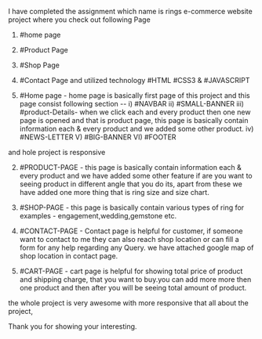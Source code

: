 I have completed the assignment which name is rings e-commerce website project where you check out following Page
1. #home page
2. #Product Page
3. #Shop Page
4. #Contact Page
and utilized technology #HTML #CSS3 & #JAVASCRIPT

1. #Home page - home page is basically first page of this project and this page consist following section --
i) #NAVBAR
ii) #SMALL-BANNER
iii) #product-Details- when we click each and every product then one new page is opened and that is product page, this page is basically 
                        contain information each & every product and we added some other product.
iv) #NEWS-LETTER
V) #BIG-BANNER
VI) #FOOTER

and hole project is responsive 


2. #PRODUCT-PAGE - this page is basically contain information each & every product and we have added some other feature if are you want to seeing product in different angle that you do its,
apart from these we have added one more thing that is ring size and size chart.

3. #SHOP-PAGE - this page is basically contain various types of ring for examples - engagement,wedding,gemstone etc.


4. #CONTACT-PAGE - Contact page is helpful for customer, if someone want to contact to me they can also reach shop location or can fill a 
                  form for any help regarding any Query.
                   we have attached google map of shop location in contact page.


5. #CART-PAGE - cart page is helpful for showing total price of product and shipping charge, that you want to buy.you can add more more then one product and then after you will be seeing total amount of product.

the whole project is very awesome with more responsive that all about the project,

Thank you for showing your interesting.
